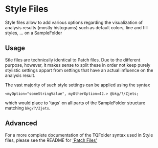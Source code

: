 Style Files
=======================
Style files allow to add various options regarding the visualization
of analysis results (mostly histograms) such as default colors, line and
fill styles, ... on a SampleFolder

Usage
-----------------------
Stle files are technically identical to Patch files. Due to the different 
purpose, however, it makes sense to split these in order not keep purely
stylistic settings appart from settings that have an actual influence on the
analysis result.

The vast majority of such style settings can be applied using the syntax
```
<myOption="someStringValue", myOtherOption=42.> @bkg/?/Zjets;
```
which would place to 'tags' on all parts of the SampleFolder structure matching
```bkg/?/Zjets```.



Advanced
-----------------------
For a more complete documentation of the TQFolder syntax used in Style files,
please see the README for ['Patch Files'](../../patches/README.md)
